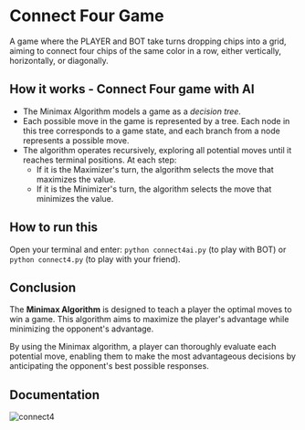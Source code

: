 
# Connect Four Game
A game where the PLAYER and BOT take turns dropping chips into a grid, aiming to connect four chips of the same color in a row, either vertically, horizontally, or diagonally.

## How it works - Connect Four game with AI
- The Minimax Algorithm models a game as a *decision tree.*
- Each possible move in the game is represented by a tree. Each node in this tree corresponds to a game state, and each branch from a node represents a possible move.
- The algorithm operates recursively, exploring all potential moves until it reaches terminal positions. At each step:
    - If it is the Maximizer's turn, the algorithm selects the move that maximizes the value.
    - If it is the Minimizer's turn, the algorithm selects the move that minimizes the value.

## How to run this
Open your terminal and enter:  ```python connect4ai.py``` (to play with BOT) or ```python connect4.py``` (to play with your friend).


## Conclusion

The **Minimax Algorithm** is designed to teach a player the optimal moves to win a game. This algorithm aims to maximize the player's advantage while minimizing the opponent's advantage.

By using the Minimax algorithm, a player can thoroughly evaluate each potential move, enabling them to make the most advantageous decisions by anticipating the opponent's best possible responses.

## Documentation

![connect4](https://github.com/velyncodes/connect4game/assets/83008438/cf0b9bc4-c14e-4784-a2e6-eab19a3d8d63)
